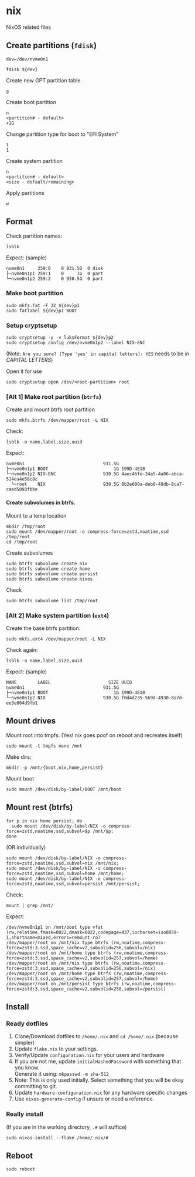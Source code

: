 # nix
NixOS related files

## Create partitions (`fdisk`)
```
dev=/dev/nvme0n1
```
```
fdisk ${dev}
```

Create new GPT partition table
```
g
```

Create boot partition
```
n
<partition# - default>
+1G
```

Change partition type for boot to "EFI System"
```
t
1
```

Create system partition
```
n
<partition# - default>
<size - default/remaining>
```

Apply partitions
```
w
```

## Format

Check partition names:
```
lsblk
```

Expect: (sample)
```
nvme0n1     259:0    0 931.5G  0 disk 
├─nvme0n1p1 259:1    0     1G  0 part 
└─nvme0n1p2 259:2    0 930.5G  0 part 
```

### Make boot partition
```
sudo mkfs.fat -F 32 ${dev}p1
sudo fatlabel ${dev}p1 BOOT
```

### Setup cryptsetup

```
sudo cryptsetup -y -v luksFormat ${dev}p2
sudo cryptsetup config /dev/nvme0n1p2 --label NIX-ENC
```
(Note: `Are you sure? (Type 'yes' in capital letters): YES` needs to be in *CAPITAL LETTERS*)

Open it for use
```
sudo cryptsetup open /dev/<root-partition> root
```


### [Alt 1] Make root partition (`btrfs`)
Create and mount btrfs root partition
```
sudo mkfs.btrfs /dev/mapper/root -L NIX
```

Check:
```
lsblk -o name,label,size,uuid
```
Expect:
```
nvme0n1                              931.5G 
├─nvme0n1p1 BOOT                         1G 199D-4E10
└─nvme0n1p2 NIX-ENC                  930.5G 4aec46fe-24a5-4a06-abca-514ea4e58c8c
  └─root    NIX                      930.5G 8b2e600a-deb0-49db-8ca7-caed5093fbbe
```

#### Create subvolumes in btrfs.
Mount to a temp location
```
mkdir /tmp/root
sudo mount /dev/mapper/root -o compress-force=zstd,noatime,ssd /tmp/root
cd /tmp/root
```

Create subvolumes
```
sudo btrfs subvolume create nix
sudo btrfs subvolume create home
sudo btrfs subvolume create persist
sudo btrfs subvolume create nixos
```

Check
```
sudo btrfs subvolume list /tmp/root
```

### [Alt 2] Make system partition (`ext4`)
Create the base btrfs partition:
```
sudo mkfs.ext4 /dev/mapper/root -L NIX
```

Check again:
```
lsblk -o name,label,size,uuid
```

Expect: (sample)
```
NAME        LABEL                      SIZE UUID
nvme0n1                              931.5G 
├─nvme0n1p1 BOOT                         1G 199D-4E10
└─nvme0n1p2 NIX                      930.5G f0d4d235-569d-4930-8a7d-ee3e804d9fb1
```


## Mount drives
Mount root into tmpfs: (Yes! nix goes poof on reboot and recreates itself)
```
sudo mount -t tmpfs none /mnt
```
Make dirs:
```
mkdir -p /mnt/{boot,nix,home,persist}
```


Mount boot
```
sudo mount /dev/disk/by-label/BOOT /mnt/boot
```

## Mount rest (btrfs)
```
for p in nix home persist; do
  sudo mount /dev/disk/by-label/NIX -o compress-force=zstd,noatime,ssd,subvol=$p /mnt/$p;
done
```

(OR individually)
```
sudo mount /dev/disk/by-label/NIX -o compress-force=zstd,noatime,ssd,subvol=nix /mnt/nix;
sudo mount /dev/disk/by-label/NIX -o compress-force=zstd,noatime,ssd,subvol=home /mnt/home;
sudo mount /dev/disk/by-label/NIX -o compress-force=zstd,noatime,ssd,subvol=persist /mnt/persist;
```

Check:
```
mount | grep /mnt/
```
Expect:
```
/dev/nvme0n1p1 on /mnt/boot type vfat (rw,relatime,fmask=0022,dmask=0022,codepage=437,iocharset=iso8859-1,shortname=mixed,errors=remount-ro)
/dev/mapper/root on /mnt/nix type btrfs (rw,noatime,compress-force=zstd:3,ssd,space_cache=v2,subvolid=256,subvol=/nix)
/dev/mapper/root on /mnt/home type btrfs (rw,noatime,compress-force=zstd:3,ssd,space_cache=v2,subvolid=257,subvol=/home)
/dev/mapper/root on /mnt/nix type btrfs (rw,noatime,compress-force=zstd:3,ssd,space_cache=v2,subvolid=256,subvol=/nix)
/dev/mapper/root on /mnt/home type btrfs (rw,noatime,compress-force=zstd:3,ssd,space_cache=v2,subvolid=257,subvol=/home)
/dev/mapper/root on /mnt/persist type btrfs (rw,noatime,compress-force=zstd:3,ssd,space_cache=v2,subvolid=258,subvol=/persist)
```

## Install

### Ready dotfiles

1. Clone/Download dotfiles to `/home/.nix` and `cd /home/.nix` (because simpler)
2. Update `flake.nix` to your settings.
3. Verify/Update `configuration.nix` for your users and hardware
  1. If you are not me, update `initialHashedPassword` with something that you know.  
     Generate it using: `mkpasswd -m sha-512`
  2. Note: This is only used initially. Select something that you will be okay committing to git.
4. Update `hardware-configuration.nix` for any hardware specific changes
  1. Use `nixos-generate-config` if unsure or need a reference.

### Really install

(If you are in the working directory, `.#` will suffice)
```
sudo nixos-install --flake /home/.nix/#
```

## Reboot

```
sudo reboot
```
